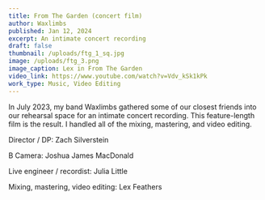 ```yaml
---
title: From The Garden (concert film)
author: Waxlimbs
published: Jan 12, 2024
excerpt: An intimate concert recording
draft: false
thumbnail: /uploads/ftg_1_sq.jpg
image: /uploads/ftg_3.png
image_caption: Lex in From The Garden
video_link: https://www.youtube.com/watch?v=Vdv_kSk1kPk
work_type: Music, Video Editing
---
```

In July 2023, my band Waxlimbs gathered some of our closest friends into our rehearsal space for an intimate concert recording. This feature-length film is the result. I handled all of the mixing, mastering, and video editing.

Director / DP: Zach Silverstein

B Camera: Joshua James MacDonald

Live engineer / recordist: Julia Little

Mixing, mastering, video editing: Lex Feathers